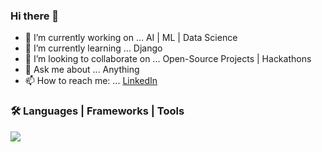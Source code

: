 ### Hi there 👋

- 🔭 I’m currently working on ... AI | ML | Data Science
- 🌱 I’m currently learning ... Django
- 🔗 I’m looking to collaborate on ... Open-Source Projects | Hackathons
- 💬 Ask me about ... Anything
- 📫 How to reach me: ... [LinkedIn](https://www.linkedin.com/in/akhileshthite/)

### 🛠️ Languages | Frameworks | Tools
![](https://github.com/AkhileshThite/Portfolio/blob/master/c.png)
